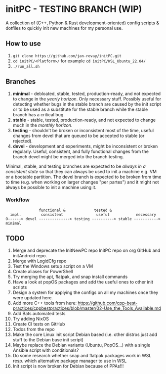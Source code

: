 # initPC - TESTING BRANCH (WIP)

A collection of (C++, Python & Rust development-oriented) config scripts & dotfiles to quickly init new machines for my personal use.

## How to use

1. `git clone https://github.com/jan-revay/initPC.git`
2. `cd initPC/<Platform>/` for example `cd initPC/WSL_Ubuntu_22.04/`
3. `./run_all.sh`

## Branches

1. **minimal** - debloated, stable, tested, production-ready, and not expected to change in the _yearly horizon_. Only necessary stuff. Possibly useful for detecting whether bugs in the stable branch are caused by the init script or to be used as a substitute for the stable branch while the stable branch has a critical bug.
2. **stable** - stable, tested, production-ready, and not expected to change much in the _monthly horizon_.
3. **testing** - shouldn't be broken or inconsistent most of the time, useful changes from devel that are queued to be accepted to stable (or rejected).
4. **devel** - development and experiments, might be inconsistent or broken regularly. Useful, consistent, and fully functional changes from the branch devel might be merged into the branch testing.

Minimal, stable, and testing branches are expected to be _always in a consistent state_ so that they can always be used to init a machine e.g. VM or a bootable partition. The devel branch is expected to be broken from time to time (e.g. when working on larger changes "per partes") and it might not always be possible to init a machine using it.

### Workflow

```text
               functional &             tested &
  impl.         consistent               useful            necessary
O------> devel --------------> testing ----------> stable -----------> minimal
```

## TODO

1. Merge and deprecate the InitNewPC repo InitPC repo on org GitHub and initAndroid repo.
2. Merge with LogidCfg repo
3. Test the Windows setup script on a VM
4. Create aliases for PowerShell
5. Try merging the apt, flatpak, and snap install commands
6. Have a look at popOS packages and add the useful ones to other init scripts
7. Design a system for applying the configs on all my machines once they
   were updated here.
8. Add more C++ tools from here: <https://github.com/cpp-best-practices/cppbestpractices/blob/master/02-Use_the_Tools_Available.md>
9. Add Bats automated tests
10. Try adding NixOS
11. Create CI tests on GitHub
12. Todos from the repo
13. Make the core Linux init script Debian based (i.e. other distros just add stuff to the Debian base init script)
14. Maybe replace the Debian variants (Ubuntu, PopOS...) with a single Ansible script with conditionals?
15. Do some research whether snap and flatpak packages work in WSL resp. which alternative package manager to use in WSL
16. Init script is now broken for Debian because of PPAs!!!
